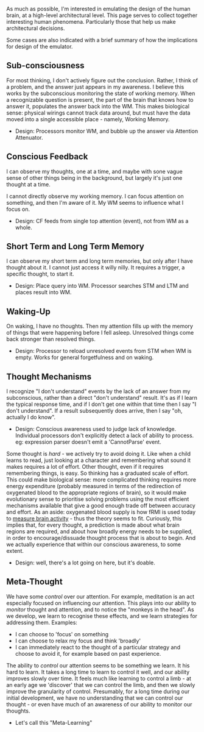 As much as possible, I'm interested in emulating the design of the human brain, at a high-level architectural level. This page serves to collect together interesting human phenomena. Particularly those that help us make architectural decisions.

Some cases are also indicated with a brief summary of how the implications for design of the emulator.

## Sub-consciousness
For most thinking, I don't actively figure out the conclusion. Rather, I think of a problem, and the answer just appears in my awareness. I believe this works by the subconscious monitoring the state of working memory. When a recognizable question is present, the part of the brain that knows how to answer it, populates the answer back into the WM. This makes biological sense: physical wirings cannot track data around, but must have the data moved into a single accessible place - namely, Working Memory.
* Design: Processors monitor WM, and bubble up the answer via Attention Attenuator.

## Conscious Feedback
I can observe my thoughts, one at a time, and maybe with sone vague sense of other things being in the background, but largely it's just one thought at a time.

I cannot directly observe my working memory. I can focus attention on something, and then I'm aware of it. My WM seems to influence what I focus on.
* Design: CF feeds from single top attention (event), not from WM as a whole.

## Short Term and Long Term Memory
I can observe my short term and long term memories, but only after I have thought about it. I cannot just access it willy nilly. It requires a trigger, a specific thought, to start it.
* Design: Place query into WM. Processor searches STM and LTM and places result into WM.

## Waking-Up
On waking, I have no thoughts. Then my attention fills up with the memory of things that were happening before I fell asleep. Unresolved things come back stronger than resolved things.
* Design: Processor to reload unresolved events from STM when WM is empty. Works for general forgetfulness and on waking.

## Thought Mechanisms
I recognize "I don't understand" events by the lack of an answer from my subconscious, rather than a direct "don't understand" result. It's as if I learn the typical response time, and if I don't get one within that time then I say "I don't understand". If a result subsequently does arrive, then I say "oh, actually I do know".
* Design: Conscious awareness used to judge lack of knowledge. Individual processors don't explicitly detect a lack of ability to process. eg: expression parser doesn't emit a 'CannotParse' event.

Some thought is _hard_ - we actively try to avoid doing it. Like when a child learns to read, just looking at a character and remembering what sound it makes requires a lot of effort. Other thought, even if it requires remembering things, is easy. So thinking has a graduated scale of effort. This could make biological sense: more complicated thinking requires more energy expenditure (probably measured in terms of the redirection of oxygenated blood to the appropriate regions of brain), so it would make evolutionary sense to prioritise solving problems using the most efficient mechanisms available that give a good enough trade off between accuracy and effort. As an aside: oxygenated blood supply is how fRMI is used today to [measure brain activity](https://en.wikipedia.org/wiki/Functional_magnetic_resonance_imaging) - thus the theory seems to fit. Curiously, this implies that, for every thought, a prediction is made about what brain regions are required, and about how broadly energy needs to be supplied, in order to encourage/dissuade thought process that is about to begin. And we actually experience that within our conscious awareness, to some extent.
* Design: well, there's a lot going on here, but it's doable.

## Meta-Thought
We have some _control_ over our attention. For example, meditation is an act especially focused on influencing our attention. This plays into our ability to _monitor_ thought and attention, and to notice the "monkeys in the head". As we develop, we learn to recognise these effects, and we learn strategies for addressing them. Examples:
* I can choose to 'focus' on something
* I can choose to relax my focus and think 'broadly'
* I can immediately react to the thought of a particular strategy and choose to avoid it, for example based on past experience.

The ability to _control_ our attention seems to be something we learn. It his hard to learn. It takes a long time to learn to control it well, and our ability improves slowly over time. It feels much like learning to control a limb - at an early age we 'discover' that we can control the limb, and then we slowly improve the granularity of control. Presumably, for a long time during our initial development, we have no understanding that we can control our thought - or even have much of an awareness of our ability to monitor our thoughts.
* Let's call this "Meta-Learning"